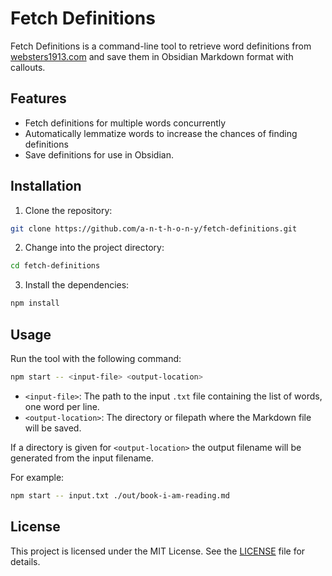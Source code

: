 # Fetch Definitions

Fetch Definitions is a command-line tool to retrieve word definitions from [websters1913.com](https://www.websters1913.com) and save them in Obsidian Markdown format with callouts.

## Features

-   Fetch definitions for multiple words concurrently
-   Automatically lemmatize words to increase the chances of finding definitions
-   Save definitions for use in Obsidian.

## Installation

1. Clone the repository:

```bash
git clone https://github.com/a-n-t-h-o-n-y/fetch-definitions.git
```

2. Change into the project directory:

```bash
cd fetch-definitions
```

3. Install the dependencies:

```bash
npm install
```

## Usage

Run the tool with the following command:

```bash
npm start -- <input-file> <output-location>
```

-   `<input-file>`: The path to the input `.txt` file containing the list of words, one word per line.
-   `<output-location>`: The directory or filepath where the Markdown file will be saved.

If a directory is given for `<output-location>` the output filename will be generated
from the input filename.

For example:

```bash
npm start -- input.txt ./out/book-i-am-reading.md
```

## License

This project is licensed under the MIT License. See the [LICENSE](LICENSE) file for details.
